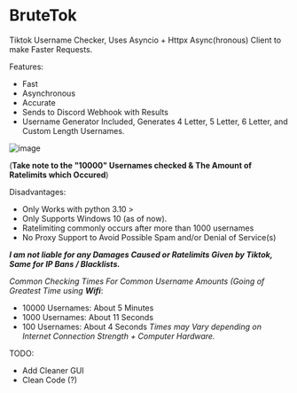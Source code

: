 # BruteTok
Tiktok Username Checker, Uses Asyncio + Httpx Async(hronous) Client to make Faster Requests. 

Features:
 + Fast
 + Asynchronous
 + Accurate
 + Sends to Discord Webhook with Results
 + Username Generator Included, Generates 4 Letter, 5 Letter, 6 Letter, and Custom Length Usernames.
 
 
 ![image](https://user-images.githubusercontent.com/60302058/138989919-26630b2e-85d0-45e8-8b28-0283293a9ef8.png)


(**Take note to the "10000" Usernames checked & The Amount of Ratelimits which Occured**)
 
Disadvantages:
  - Only Works with python 3.10 >
  - Only Supports Windows 10 (as of now).
  - Ratelimiting commonly occurs after more than 1000 usernames
  - No Proxy Support to Avoid Possible Spam and/or Denial of Service(s)
 


***__I am not liable for any Damages Caused or Ratelimits Given by Tiktok, Same for IP Bans / Blacklists.__***

*Common Checking Times For Common Username Amounts (Going of Greatest Time using **Wifi***:
+ 10000 Usernames: About 5 Minutes
+ 1000 Usernames: About 11 Seconds
+ 100 Usernames: About 4 Seconds
*Times may Vary depending on Internet Connection Strength + Computer Hardware.*


TODO:
 + Add Cleaner GUI
 + Clean Code (?)
